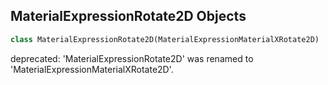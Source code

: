 ## MaterialExpressionRotate2D Objects

```python
class MaterialExpressionRotate2D(MaterialExpressionMaterialXRotate2D)
```

deprecated: 'MaterialExpressionRotate2D' was renamed to 'MaterialExpressionMaterialXRotate2D'.

<a id="unreal.MaterialExpressionMaterialXScreen"></a>